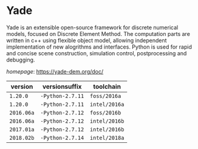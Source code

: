 # Yade

Yade is an extensible open-source framework for discrete numerical models,   focused on Discrete Element Method. The computation parts are written in c++ using flexible object model,   allowing independent implementation of new alogrithms and interfaces.   Python is used for rapid and concise scene construction, simulation control, postprocessing and debugging.

*homepage*: <https://yade-dem.org/doc/>

version | versionsuffix | toolchain
--------|---------------|----------
``1.20.0`` | ``-Python-2.7.11`` | ``foss/2016a``
``1.20.0`` | ``-Python-2.7.11`` | ``intel/2016a``
``2016.06a`` | ``-Python-2.7.12`` | ``foss/2016b``
``2016.06a`` | ``-Python-2.7.12`` | ``intel/2016b``
``2017.01a`` | ``-Python-2.7.12`` | ``intel/2016b``
``2018.02b`` | ``-Python-2.7.14`` | ``intel/2018a``
